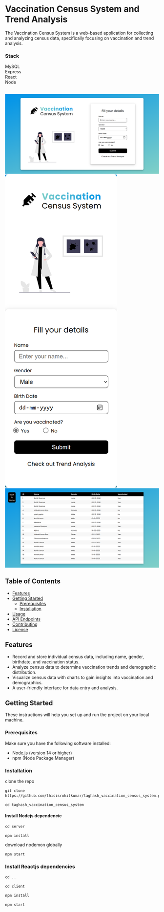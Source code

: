 # Vaccination Census System and Trend Analysis

The Vaccination Census System is a web-based application for collecting and analyzing census data, specifically focusing on vaccination and trend analysis.

### Stack
MySQL<br>
Express<br>
React<br>
Node<br>
<br>

![Home](./screen1.png "Home")
![MobileHome](./screen1mobile.png "MobileHome")
![Trend](./screen2.png "Trend")

## Table of Contents

- [Features](#features)
- [Getting Started](#getting-started)
  - [Prerequisites](#prerequisites)
  - [Installation](#installation)
- [Usage](#usage)
- [API Endpoints](#api-endpoints)
- [Contributing](#contributing)
- [License](#license)

## Features

- Record and store individual census data, including name, gender, birthdate, and vaccination status.
- Analyze census data to determine vaccination trends and demographic distribution.
- Visualize census data with charts to gain insights into vaccination and demographics.
- A user-friendly interface for data entry and analysis.

## Getting Started

These instructions will help you set up and run the project on your local machine.

### Prerequisites

Make sure you have the following software installed:

- Node.js (version 14 or higher)
- npm (Node Package Manager)

### Installation

clone the repo 
```
git clone https://github.com/thisisrohitkumar/taghash_vaccination_census_system.git
```

```
cd taghash_vaccination_census_system
```
#### Install Nodejs dependencie
```
cd server
```
```
npm install
```
download nodemon globally
```
npm start
```
### Install Reactjs dependencies

```
cd .. 
```
```
cd client
```
```
npm install
```
```
npm start
```